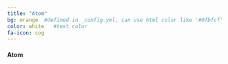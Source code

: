 ```yaml
---
title: "Atom"
bg: orange  #defined in _config.yml, can use html color like '#0fbfcf'
color: white   #text color
fa-icon: cog
---
```


#### Atom